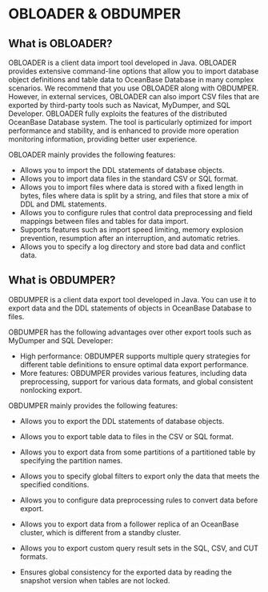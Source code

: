 # OBLOADER & OBDUMPER

## What is OBLOADER?

OBLOADER is a client data import tool developed in Java. OBLOADER provides extensive command-line options that allow you to import database object definitions and table data to OceanBase Database in many complex scenarios. We recommend that you use OBLOADER along with OBDUMPER. However, in external services, OBLOADER can also import CSV files that are exported by third-party tools such as Navicat, MyDumper, and SQL Developer. OBLOADER fully exploits the features of the distributed OceanBase Database system. The tool is particularly optimized for import performance and stability, and is enhanced to provide more operation monitoring information, providing better user experience. 

OBLOADER mainly provides the following features:

* Allows you to import the DDL statements of database objects. 
* Allows you to import data files in the standard CSV or SQL format. 
* Allows you to import files where data is stored with a fixed length in bytes, files where data is split by a string, and files that store a mix of DDL and DML statements. 
* Allows you to configure rules that control data preprocessing and field mappings between files and tables for data import. 
* Supports features such as import speed limiting, memory explosion prevention, resumption after an interruption, and automatic retries. 
* Allows you to specify a log directory and store bad data and conflict data. 

## What is OBDUMPER?

OBDUMPER is a client data export tool developed in Java. You can use it to export data and the DDL statements of objects in OceanBase Database to files. 

OBDUMPER has the following advantages over other export tools such as MyDumper and SQL Developer:

* High performance: OBDUMPER supports multiple query strategies for different table definitions to ensure optimal data export performance. 
* More features: OBDUMPER provides various features, including data preprocessing, support for various data formats, and global consistent nonlocking export. 

OBDUMPER mainly provides the following features:

* Allows you to export the DDL statements of database objects. 

* Allows you to export table data to files in the CSV or SQL format. 

* Allows you to export data from some partitions of a partitioned table by specifying the partition names. 

* Allows you to specify global filters to export only the data that meets the specified conditions. 

* Allows you to configure data preprocessing rules to convert data before export. 

* Allows you to export data from a follower replica of an OceanBase cluster, which is different from a standby cluster.

* Allows you to export custom query result sets in the SQL, CSV, and CUT formats. 

* Ensures global consistency for the exported data by reading the snapshot version when tables are not locked.